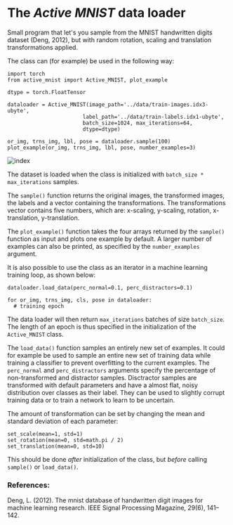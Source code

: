 # The *Active MNIST* data loader
Small program that let's you sample from the MNIST handwritten digits dataset (Deng, 2012), but with random rotation, scaling and translation transformations applied.

The class can (for example) be used in the following way:
```
import torch
from active_mnist import Active_MNIST, plot_example

dtype = torch.FloatTensor

dataloader = Active_MNIST(image_path='../data/train-images.idx3-ubyte',
                        label_path='../data/train-labels.idx1-ubyte',
                        batch_size=1024, max_iterations=64,
                        dtype=dtype)

or_img, trns_img, lbl, pose = dataloader.sample(100)
plot_example(or_img, trns_img, lbl, pose, number_examples=3)
```
![index](https://user-images.githubusercontent.com/62284314/142396995-510d546e-ae6c-4e26-a382-49d8132118ae.jpg)

The dataset is loaded when the class is initialized with `batch_size * max_iterations` samples.

The `sample()` function returns the original images, the transformed images, the labels and a vector containing the transformations. The transformations vector contains five numbers, which are: x-scaling, y-scaling, rotation, x-translation, y-translation.

The `plot_example()` function takes the four arrays returned by the `sample()` function as input and plots one example by default. A larger number of examples can also be printed, as specified by the `number_examples` argument. 

It is also possible to use the class as an iterator in a machine learning training loop, as shown below:

```
dataloader.load_data(perc_normal=0.1, perc_distractors=0.1)

for or_img, trns_img, cls, pose in dataloader:
  # training epoch
```
The data loader will then return `max_iterations` batches of size `batch_size`. The length of an epoch is thus specified in the initialization of the `Active_MNIST` class. 

The `load_data()` function samples an entirely new set of examples. It could for example be used to sample an entire new set of training data while training a classifier to prevent overfitting to the current examples. The `perc_normal` and `perc_distractors` arguments specify the percentage of non-transformed and distractor samples. Disctractor samples are transformed with default parameters and have a almost flat, noisy distribution over classes as their label. They can be used to slightly corrupt training data or to train a network to learn to be uncertain.

The amount of transformation can be set by changing the mean and standard deviation of each parameter:

```
set_scale(mean=1, std=1)
set_rotation(mean=0, std=math.pi / 2)
set_translation(mean=0, std=10)
```

This should be done *after* initialization of the class, but *before* calling `sample()` or `load_data()`.

### References:
Deng, L. (2012). The mnist database of handwritten digit images for machine learning research. IEEE Signal Processing Magazine, 29(6), 141–142.
